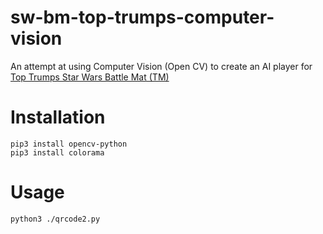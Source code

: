 # sw-bm-top-trumps-computer-vision
An attempt at using Computer Vision (Open CV) to create an AI player for [Top Trumps Star Wars Battle Mat (TM)](https://www.gamesworld.com.au/product/top-trumps-star-wars-battle-mat/)

# Installation

```
pip3 install opencv-python
pip3 install colorama
```

# Usage

```
python3 ./qrcode2.py
```

